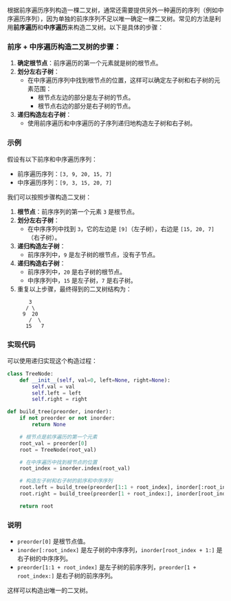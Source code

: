 根据前序遍历序列构造一棵二叉树，通常还需要提供另外一种遍历的序列（例如中序遍历序列），因为单独的前序序列不足以唯一确定一棵二叉树。常见的方法是利用**前序遍历**和**中序遍历**来构造二叉树。以下是具体的步骤：

### 前序 + 中序遍历构造二叉树的步骤：

1. **确定根节点**：前序遍历的第一个元素就是树的根节点。
2. **划分左右子树**：
    - 在中序遍历序列中找到根节点的位置，这样可以确定左子树和右子树的元素范围：
        - 根节点左边的部分是左子树的节点。
        - 根节点右边的部分是右子树的节点。
3. **递归构造左右子树**：
    - 使用前序遍历和中序遍历的子序列递归地构造左子树和右子树。

### 示例

假设有以下前序和中序遍历序列：

- 前序遍历序列：`[3, 9, 20, 15, 7]`
- 中序遍历序列：`[9, 3, 15, 20, 7]`

我们可以按照步骤构造二叉树：

1. **根节点**：前序序列的第一个元素 `3` 是根节点。
2. **划分左右子树**：
    - 在中序序列中找到 `3`，它的左边是 `[9]`（左子树），右边是 `[15, 20, 7]`（右子树）。
3. **递归构造左子树**：
    - 前序序列中，`9` 是左子树的根节点，没有子节点。
4. **递归构造右子树**：
    - 前序序列中，`20` 是右子树的根节点。
    - 中序序列中，`15` 是左子树，`7` 是右子树。
5. 重复以上步骤，最终得到的二叉树结构为：

```
       3
      / \
     9  20
       /  \
      15   7
```

### 实现代码

可以使用递归实现这个构造过程：

```python
class TreeNode:
    def __init__(self, val=0, left=None, right=None):
        self.val = val
        self.left = left
        self.right = right

def build_tree(preorder, inorder):
    if not preorder or not inorder:
        return None

    # 根节点是前序遍历的第一个元素
    root_val = preorder[0]
    root = TreeNode(root_val)

    # 在中序遍历中找到根节点的位置
    root_index = inorder.index(root_val)

    # 构造左子树和右子树的前序和中序序列
    root.left = build_tree(preorder[1:1 + root_index], inorder[:root_index])
    root.right = build_tree(preorder[1 + root_index:], inorder[root_index + 1:])

    return root
```

### 说明

- `preorder[0]` 是根节点值。
- `inorder[:root_index]` 是左子树的中序序列，`inorder[root_index + 1:]` 是右子树的中序序列。
- `preorder[1:1 + root_index]` 是左子树的前序序列，`preorder[1 + root_index:]` 是右子树的前序序列。

这样可以构造出唯一的二叉树。